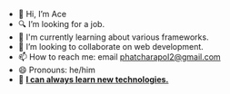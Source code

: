 - 👋 Hi, I’m Ace
- 🔍 I’m looking for a job.
- 🌱 I'm currently learning about various frameworks.
- 💞️ I’m looking to collaborate on web development.
- 📫 How to reach me: email phatcharapol2@gmail.com
- 😄 Pronouns: he/him
- 🚀 <u><strong>I can always learn new technologies.</strong></u>

<!---
Ace-Phatcharapol/Ace-Phatcharapol is a ✨ special ✨ repository because its `README.md` (this file) appears on your GitHub profile.
You can click the Preview link to take a look at your changes.
--->
